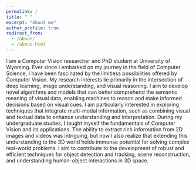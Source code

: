 ```yaml
---
permalink: /
title: " "
excerpt: "About me"
author_profile: true
redirect_from: 
  - /about/
  - /about.html
---
```


I am a Computer Vision researcher and PhD student at University of Wyoming. Ever since I embarked on my journey in the field of Computer Science, I have been fascinated by the limitless possibilities offered by Computer Vision. My research interests lie primarily in the intersection of deep learning, image understanding, and visual reasoning. I aim to develop novel algorithms and models that can better comprehend the semantic meaning of visual data, enabling machines to reason and make informed decisions based on visual cues. I am particularly interested in exploring techniques that integrate multi-modal information, such as combining visual and textual data to enhance understanding and interpretation. During my undergraduate studies, I taught myself the fundamentals of Computer Vision and its applications. The ability to extract rich information from 2D images and videos was intriguing, but now I also realize that extending this understanding to the 3D world holds immense potential for solving complex real-world problems. I aim to contribute to the development of robust and efficient techniques for object detection and tracking, scene reconstruction, and understanding human-object interactions in 3D space. 
